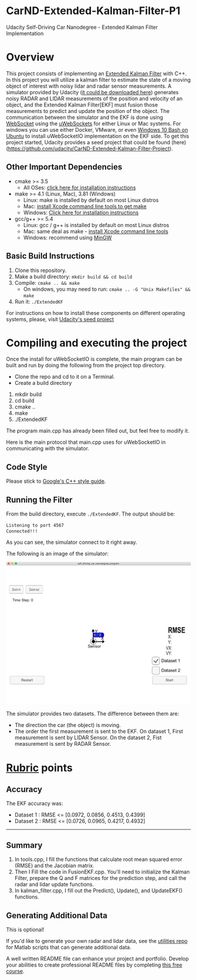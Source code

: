 # CarND-Extended-Kalman-Filter-P1
Udacity Self-Driving Car Nanodegree - Extended Kalman Filter Implementation

# Overview
This project consists of implementing an [Extended Kalman Filter](https://en.wikipedia.org/wiki/Extended_Kalman_filter) with C++. In this project you will utilize a kalman filter to estimate the state of a moving object of interest with noisy lidar and radar sensor measurements. A simulator provided by Udacity ([it could be downloaded here](https://github.com/udacity/self-driving-car-sim/releases)) generates noisy RADAR and LIDAR measurements of the position and velocity of an object, and the Extended Kalman Filter[EKF] must fusion those measurements to predict and update the position of the object. The communication between the simulator and the EKF is done using [WebSocket](https://en.wikipedia.org/wiki/WebSocket) using the [uWebSockets](https://github.com/uNetworking/uWebSockets) for either Linux or Mac systems. For windows you can use either Docker, VMware, or even [Windows 10 Bash on Ubuntu](https://www.howtogeek.com/249966/how-to-install-and-use-the-linux-bash-shell-on-windows-10/) to install uWebSocketIO implementation on the EKF side.
To get this project started, Udacity provides a seed project that could be found (here)(https://github.com/udacity/CarND-Extended-Kalman-Filter-Project).

## Other Important Dependencies

* cmake >= 3.5
  * All OSes: [click here for installation instructions](https://cmake.org/install/)
* make >= 4.1 (Linux, Mac), 3.81 (Windows)
  * Linux: make is installed by default on most Linux distros
  * Mac: [install Xcode command line tools to get make](https://developer.apple.com/xcode/features/)
  * Windows: [Click here for installation instructions](http://gnuwin32.sourceforge.net/packages/make.htm)
* gcc/g++ >= 5.4
  * Linux: gcc / g++ is installed by default on most Linux distros
  * Mac: same deal as make - [install Xcode command line tools](https://developer.apple.com/xcode/features/)
  * Windows: recommend using [MinGW](http://www.mingw.org/)

## Basic Build Instructions

1. Clone this repository.
2. Make a build directory: `mkdir build && cd build`
3. Compile: `cmake .. && make` 
   * On windows, you may need to run: `cmake .. -G "Unix Makefiles" && make`
4. Run it: `./ExtendedKF `


For instructions on how to install these components on different operating systems, please, visit [Udacity's seed project](https://github.com/udacity/CarND-Extended-Kalman-Filter-Project)

# Compiling and executing the project

Once the install for uWebSocketIO is complete, the main program can be built and run by doing the following from the project top directory.
- Clone the repo and cd to it on a Terminal.
- Create a build directory 

1. mkdir build
2. cd build
3. cmake ..
4. make 
5. ./ExtendedKF

The program main.cpp has already been filled out, but feel free to modify it.

Here is the main protocol that main.cpp uses for uWebSocketIO in communicating with the simulator.

## Code Style

Please stick to [Google's C++ style guide](https://google.github.io/styleguide/cppguide.html).

## Running the Filter

From the build directory, execute `./ExtendedKF`. The output should be:

```
Listening to port 4567
Connected!!!
```

As you can see, the simulator connect to it right away.

The following is an image of the simulator:

![Simulator without data](images/simulator_without_running.png)

The simulator provides two datasets. The difference between them are:

- The direction the car (the object) is moving.
- The order the first measurement is sent to the EKF. On dataset 1, First measurement is sent by LIDAR Sensor. On the dataset 2, Fist measurement is sent by RADAR Sensor.



# [Rubric](https://review.udacity.com/#!/rubrics/748/view) points

## Accuracy

The EKF accuracy was:

- Dataset 1 : RMSE <= [0.0972, 0.0856, 0.4513, 0.4399]
- Dataset 2 : RMSE <= [0.0726, 0.0965, 0.4217, 0.4932]

---

## Summary 
1. In tools.cpp, I fill the functions that calculate root mean squared error (RMSE) and the Jacobian matrix.
2. Then I Fill the code in FusionEKF.cpp. You'll need to initialize the Kalman Filter, prepare the Q and F matrices for the prediction step, and call the radar and lidar update functions.
3. In kalman_filter.cpp, I fill out the Predict(), Update(), and UpdateEKF() functions.

## Generating Additional Data

This is optional!

If you'd like to generate your own radar and lidar data, see the
[utilities repo](https://github.com/udacity/CarND-Mercedes-SF-Utilities) for
Matlab scripts that can generate additional data.

A well written README file can enhance your project and portfolio.  Develop your abilities to create professional README files by completing [this free course](https://www.udacity.com/course/writing-readmes--ud777).

